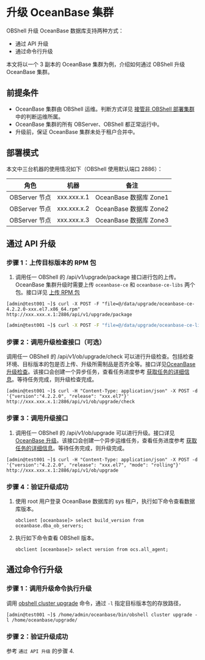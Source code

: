 # 升级 OceanBase 集群

OBShell 升级 OceanBase 数据库支持两种方式：

- 通过 API 升级
- 通过命令行升级

本文将以一个 3 副本的 OceanBase 集群为例，介绍如何通过 OBShell 升级 OceanBase 集群。

## 前提条件

- OceanBase 集群由 OBShell 运维。判断方式详见 [接管非 OBShell 部署集群](300.take-over-non-obshell-deployed-clusters.md) 中的判断运维所属。
- OceanBase 集群的所有 OBServer、OBShell 都正常运行中。
- 升级前，保证 OceanBase 集群未处于租户合并中。

## 部署模式

本文中三台机器的使用情况如下（OBShell 使用默认端口 2886）：

| 角色 | 机器 | 备注 |
| --- | --- | --- |
| OBServer 节点 | xxx.xxx.x.1 | OceanBase 数据库 Zone1 |
| OBServer 节点 | xxx.xxx.x.2 | OceanBase 数据库 Zone2 |
| OBServer 节点 | xxx.xxx.x.3 | OceanBase 数据库 Zone3 |

## 通过 API 升级

### 步骤 1：上传目标版本的 RPM 包

1. 调用任一 OBShell 的 /api/v1/upgrade/package 接口进行包的上传。OceanBase 集群升级时需要上传 `oceanbase-ce` 和 `oceanbase-ce-libs` 两个包。接口详见 [上传 RPM 包](../400.obshell-api-reference/900.upload-rpm.md)

```shell
[admin@test001 ~]$ curl -X POST -F "file=@/data/upgrade/oceanbase-ce-4.2.2.0-xxx.el7.x86_64.rpm" http://xxx.xxx.x.1:2886/api/v1/upgrade/package
```

```bash
[admin@test001 ~]$ curl -X POST -F "file=@/data/upgrade/oceanbase-ce-libs-4.2.2.0-xxx.el7.x86_64.rpm" http://xxx.xxx.x.1:2886/api/v1/upgrade/package
```

### 步骤 2：调用升级检查接口（可选）

调用任一 OBShell 的 /api/v1/ob/upgrade/check 可以进行升级检查。包括检查环境、目标版本的包是否上传、升级所需制品是否齐全等。接口详见[OceanBase 升级检查](../400.obshell-api-reference/1100.oceanbase-upgrade-check.md)。该接口会创建一个异步任务，查看任务进度参考 [获取任务的详细信息](../400.obshell-api-reference/1700.get-info.md)。等待任务完成，则升级检查完成。

```shell
[admin@test001 ~]$ curl -H "Content-Type: application/json" -X POST -d '{"version":"4.2.2.0", "release": "xxx.el7"}' http://xxx.xxx.x.1:2886/api/v1/ob/upgrade/check
```

### 步骤 3：调用升级接口

1. 调用任一 OBShell 的 /api/v1/ob/upgrade 可以进行升级。接口详见 [OceanBase 升级](../400.obshell-api-reference/1300.upgrade-oceanbase.md)。该接口会创建一个异步运维任务，查看任务进度参考 [获取任务的详细信息](../400.obshell-api-reference/1700.get-info.md)。等待任务完成，则升级完成。

```shell
[admin@test001 ~]$ curl -H "Content-Type: application/json" -X POST -d '{"version":"4.2.2.0", "release": "xxx.el7", "mode": "rolling"}' http://xxx.xxx.x.1:2886/api/v1/ob/upgrade
```

### 步骤 4：验证升级成功

1. 使用 root 用户登录 OceanBase 数据库的 sys 租户，执行如下命令查看数据库版本。

    ```shell
    obclient [oceanbase]> select build_version from oceanbase.dba_ob_servers;
    ```

2. 执行如下命令查看 OBShell 版本。

    ```shell
    obclient [oceanbase]> select version from ocs.all_agent;
    ```

## 通过命令行升级

### 步骤 1：调用升级命令执行升级

调用 [obshell cluster upgrade](../300.obshell-clients/200.cluster-commands.md) 命令，通过 `-l` 指定目标版本包的存放路径，

```shell
[admin@test001 ~]$ /home/admin/oceanbase/bin/obshell cluster upgrade -l /home/oceanbase/upgrade/ 
```

### 步骤 2：验证升级成功

参考 `通过 API 升级` 的步骤 4.
